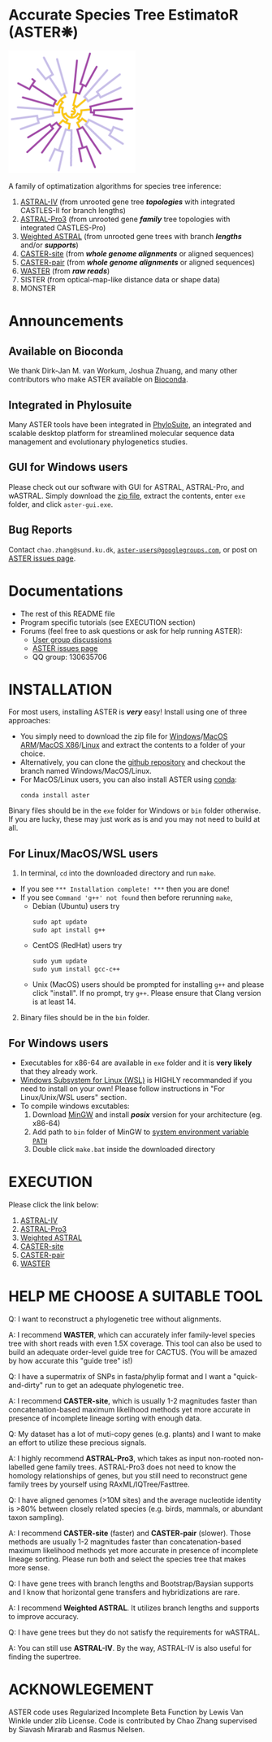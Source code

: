 # Accurate Species Tree EstimatoR (ASTER❋)

[<img src="misc/ASTER.png" width="250"/>](misc/ASTER.png)

A family of optimatization algorithms for species tree inference:
1. [ASTRAL-IV](tutorial/astral4.md) (from unrooted gene tree ***topologies*** with integrated CASTLES-II for branch lengths)
2. [ASTRAL-Pro3](tutorial/astral-pro3.md) (from unrooted gene ***family*** tree topologies with integrated CASTLES-Pro)
3. [Weighted ASTRAL](tutorial/wastral.md) (from unrooted gene trees with branch ***lengths*** and/or ***supports***)
4. [CASTER-site](tutorial/caster-site.md) (from ***whole genome alignments*** or aligned sequences)
5. [CASTER-pair](tutorial/caster-site.md) (from ***whole genome alignments*** or aligned sequences)
6. [WASTER](tutorial/waster.md) (from ***raw reads***)
7. SISTER (from optical-map-like distance data or shape data)
8. MONSTER

# Announcements

## Available on Bioconda

We thank Dirk-Jan M. van Workum, Joshua Zhuang, and many other contributors who make ASTER available on [Bioconda](https://bioconda.github.io/recipes/aster/README.html).

## Integrated in Phylosuite

Many ASTER tools have been integrated in [PhyloSuite](http://phylosuite.jushengwu.com/), an integrated and scalable desktop platform for streamlined molecular sequence data management and evolutionary phylogenetics studies.

## GUI for Windows users

Please check out our software with GUI for ASTRAL, ASTRAL-Pro, and wASTRAL. Simply download the [zip file](https://github.com/chaoszhang/ASTER/archive/refs/heads/Windows.zip), extract the contents, enter `exe` folder, and click `aster-gui.exe`.
 
## Bug Reports

Contact ``chao.zhang@sund.ku.dk``, [``aster-users@googlegroups.com``](https://groups.google.com/forum/#!forum/aster-users), or post on [ASTER issues page](https://github.com/chaoszhang/ASTER/issues).

# Documentations
- The rest of this README file
- Program specific tutorials (see EXECUTION section)
- Forums (feel free to ask questions or ask for help running ASTER):
  - [User group discussions](https://groups.google.com/forum/#!forum/aster-users)
  - [ASTER issues page](https://github.com/chaoszhang/ASTER/issues)
  - QQ group: 130635706

# INSTALLATION
For most users, installing ASTER is ***very*** easy!
Install using one of three approaches:
  - You simply need to download the zip file for [Windows](https://github.com/chaoszhang/ASTER/archive/refs/heads/Windows.zip)/[MacOS ARM](https://github.com/chaoszhang/ASTER/archive/refs/heads/MacOS.zip)/[MacOS X86](https://github.com/chaoszhang/ASTER/archive/refs/heads/MacOSx86.zip)/[Linux](https://github.com/chaoszhang/ASTER/archive/refs/heads/Linux.zip) and extract the contents to a folder of your choice.
  - Alternatively, you can clone the [github repository](https://github.com/chaoszhang/ASTER.git) and checkout the branch named Windows/MacOS/Linux.
  - For MacOS/Linux users, you can also install ASTER using [conda](https://bioconda.github.io/recipes/aster/README.html#package-aster):
    ```
	conda install aster
	```

Binary files should be in the `exe` folder for Windows or `bin` folder otherwise. If you are lucky, these may just work as is and you may not need to build at all.

## For Linux/MacOS/WSL users
1. In terminal, `cd` into the downloaded directory and run `make`.
  - If you see `*** Installation complete! ***` then you are done!
  - If you see `Command 'g++' not found` then before rerunning `make`,
    - Debian (Ubuntu) users try
      ```
      sudo apt update
      sudo apt install g++
      ```
    - CentOS (RedHat) users try
      ```
      sudo yum update
      sudo yum install gcc-c++
      ```
    - Unix (MacOS) users should be prompted for installing `g++` and please click "install". If no prompt, try `g++`. Please ensure that Clang version is at least 14.
2. Binary files should be in the `bin` folder.

## For Windows users
- Executables for x86-64 are available in `exe` folder and it is **very likely** that they already work.
- [Windows Subsystem for Linux (WSL)](https://docs.microsoft.com/en-us/windows/wsl/install) is HIGHLY recommanded if you need to install on your own! Please follow instructions in "For Linux/Unix/WSL users" section.
- To compile windows excutables:
  1. Download [MinGW](https://sourceforge.net/projects/mingw-w64/) and install ***posix*** version for your architecture (eg. x86-64)
  2. Add path to `bin` folder of MinGW to [system environment variable `PATH`](https://www.google.com/search?q=Edit+the+system+environment+variables+windows)
  3. Double click `make.bat` inside the downloaded directory

# EXECUTION
Please click the link below:
1. [ASTRAL-IV](tutorial/astral4.md)
2. [ASTRAL-Pro3](tutorial/astral-pro3.md)
3. [Weighted ASTRAL](tutorial/wastral.md)
4. [CASTER-site](tutorial/caster-site.md)
5. [CASTER-pair](tutorial/caster-site.md)
6. [WASTER](tutorial/waster.md)

# HELP ME CHOOSE A SUITABLE TOOL

Q: I want to reconstruct a phylogenetic tree without alignments.

A: I recommend **WASTER**, which can accurately infer family-level species tree with short reads with even 1.5X coverage. This tool can also be used to build an adequate order-level guide tree for CACTUS. (You will be amazed by how accurate this "guide tree" is!)

Q: I have a supermatrix of SNPs in fasta/phylip format and I want a "quick-and-dirty" run to get an adequate phylogenetic tree.

A: I recommend **CASTER-site**, which is usually 1-2 magnitudes faster than concatenation-based maximum likelihood methods yet more accurate in presence of incomplete lineage sorting with enough data.

Q: My dataset has a lot of muti-copy genes (e.g. plants) and I want to make an effort to utilize these precious signals.

A: I highly recommend **ASTRAL-Pro3**, which takes as input non-rooted non-labelled gene family trees. ASTRAL-Pro3 does not need to know the homology relationships of genes, but you still need to reconstruct gene family trees by yourself using RAxML/IQTree/Fasttree.

Q: I have aligned genomes (>10M sites) and the average nucleotide identity is >80% between closely related species (e.g. birds, mammals, or abundant taxon sampling).

A: I recommend **CASTER-site** (faster) and **CASTER-pair** (slower). Those methods are usually 1-2 magnitudes faster than concatenation-based maximum likelihood methods yet more accurate in presence of incomplete lineage sorting. Please run both and select the species tree that makes more sense.

Q: I have gene trees with branch lengths and Bootstrap/Baysian supports and I know that horizontal gene transfers and hybridizations are rare.

A: I recommend **Weighted ASTRAL**. It utilizes branch lengths and supports to improve accuracy.

Q: I have gene trees but they do not satisfy the requirements for wASTRAL.

A: You can still use **ASTRAL-IV**. By the way, ASTRAL-IV is also useful for finding the supertree.

# ACKNOWLEGEMENT
ASTER code uses Regularized Incomplete Beta Function by Lewis Van Winkle under zlib License. Code is contributed by Chao Zhang supervised by Siavash Mirarab and Rasmus Nielsen.
